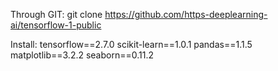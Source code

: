 Through GIT:
git clone https://github.com/https-deeplearning-ai/tensorflow-1-public

Install:
tensorflow==2.7.0
scikit-learn==1.0.1
pandas==1.1.5
matplotlib==3.2.2
seaborn==0.11.2
